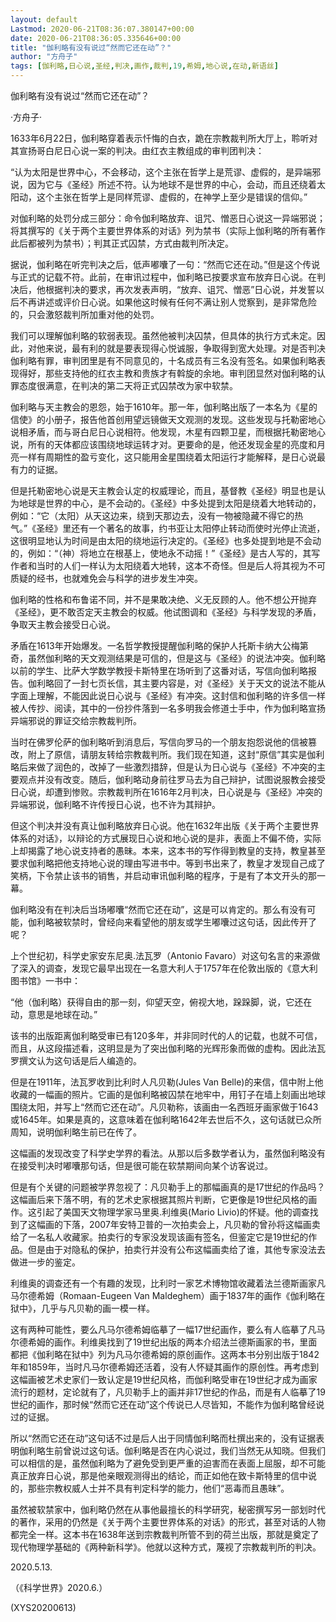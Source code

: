 ```yaml
---
layout: default
Lastmod: 2020-06-21T08:36:07.380147+00:00
date: 2020-06-21T08:36:05.335646+00:00
title: "伽利略有没有说过“然而它还在动”？"
author: "方舟子"
tags: [伽利略,日心说,圣经,判决,画作,裁判,19,希姆,地心说,在动,新语丝]
---
```


伽利略有没有说过“然而它还在动”？

·方舟子·

1633年6月22日，伽利略穿着表示忏悔的白衣，跪在宗教裁判所大厅上，聆听对其宣扬哥白尼日心说一案的判决。由红衣主教组成的审判团判决：

“认为太阳是世界中心，不会移动，这个主张在哲学上是荒谬、虚假的，是异端邪说，因为它与《圣经》所述不符。认为地球不是世界的中心，会动，而且还绕着太阳动，这个主张在哲学上是同样荒谬、虚假的，在神学上至少是错误的信仰。”

对伽利略的处罚分成三部分：命令伽利略放弃、诅咒、憎恶日心说这一异端邪说；将其撰写的《关于两个主要世界体系的对话》列为禁书（实际上伽利略的所有著作此后都被列为禁书）；判其正式囚禁，方式由裁判所决定。

据说，伽利略在听完判决之后，低声嘟囔了一句：“然而它还在动。”但是这个传说与正式的记载不符。此前，在审讯过程中，伽利略已按要求宣布放弃日心说。在判决后，他根据判决的要求，再次发表声明，“放弃、诅咒、憎恶”日心说，并发誓以后不再讲述或评价日心说。如果他这时候有任何不满让别人觉察到，是非常危险的，只会激怒裁判所加重对他的处罚。

我们可以理解伽利略的软弱表现。虽然他被判决囚禁，但具体的执行方式未定。因此，对他来说，最有利的就是要表现得心悦诚服，争取得到宽大处理。对是否判决伽利略有罪，审判团里是有不同意见的，十名成员有三名没有签名。如果伽利略表现得好，那些支持他的红衣主教和贵族才有斡旋的余地。审判团显然对伽利略的认罪态度很满意，在判决的第二天将正式囚禁改为家中软禁。

伽利略与天主教会的恩怨，始于1610年。那一年，伽利略出版了一本名为《星的信使》的小册子，报告他首创用望远镜做天文观测的发现。这些发现与托勒密地心说相矛盾，而与哥白尼日心说相符。他发现，木星有四颗卫星，而根据托勒密地心说，所有的天体都应该围绕地球运转才对。更要命的是，他还发现金星的亮度和月亮一样有周期性的盈亏变化，这只能用金星围绕着太阳运行才能解释，是日心说最有力的证据。

但是托勒密地心说是天主教会认定的权威理论，而且，基督教《圣经》明显也是认为地球是世界的中心，是不会动的。《圣经》中多处提到太阳是绕着大地转动的，例如：“它（太阳）从天这边来，绕到天那边去，没有一物被隐藏不得它的热气。”《圣经》里还有一个著名的故事，约书亚让太阳停止转动而使时光停止流逝，这很明显地认为时间是由太阳的绕地运行决定的。《圣经》也多处提到地是不会动的，例如：“（神）将地立在根基上，使地永不动摇！”《圣经》是古人写的，其写作者和当时的人们一样认为太阳绕着大地转，这本不奇怪。但是后人将其视为不可质疑的经书，也就难免会与科学的进步发生冲突。

伽利略的性格和布鲁诺不同，并不是果敢决绝、义无反顾的人。他不想公开抛弃《圣经》，更不敢否定天主教会的权威。他试图调和《圣经》与科学发现的矛盾，争取天主教会接受日心说。

矛盾在1613年开始爆发。一名哲学教授提醒伽利略的保护人托斯卡纳大公梅第奇，虽然伽利略的天文观测结果是可信的，但是这与《圣经》的说法冲突。伽利略以前的学生、比萨大学数学教授卡斯特里在场听到了这番对话，写信向伽利略报告。伽利略回了一封七页长信，其主要内容是，对《圣经》关于天文的说法不能从字面上理解，不能因此说日心说与《圣经》有冲突。这封信和伽利略的许多信一样被人传抄、阅读，其中的一份抄件落到一名多明我会修道士手中，作为伽利略宣扬异端邪说的罪证交给宗教裁判所。

当时在佛罗伦萨的伽利略听到消息后，写信向罗马的一个朋友抱怨说他的信被篡改，附上了原信，请朋友转给宗教裁判所。我们现在知道，这封“原信”其实是伽利略后来做了润色的，改掉了一些激烈措辞，但是认为日心说与《圣经》不冲突的主要观点并没有改变。随后，伽利略动身前往罗马去为自己辩护，试图说服教会接受日心说，却遭到惨败。宗教裁判所在1616年2月判决，日心说是与《圣经》冲突的异端邪说，伽利略不许传授日心说，也不许为其辩护。

但这个判决并没有真让伽利略放弃日心说。他在1632年出版《关于两个主要世界体系的对话》，以辩论的方式展现日心说和地心说的是非，表面上不偏不倚，实际上却揭露了地心说支持者的愚昧。本来，这本书的写作得到教皇的支持，教皇甚至要求伽利略把他支持地心说的理由写进书中。等到书出来了，教皇才发现自己成了笑柄，下令禁止该书的销售，并启动审讯伽利略的程序，于是有了本文开头的那一幕。

伽利略没有在判决后当场嘟囔“然而它还在动”，这是可以肯定的。那么有没有可能，伽利略被软禁时，曾经向来看望他的朋友或学生嘟囔过这句话，因此传开了呢？

上个世纪初，科学史家安东尼奥.法瓦罗（Antonio Favaro）对这句名言的来源做了深入的调查，发现它最早出现在一名意大利人于1757年在伦敦出版的《意大利图书馆》一书中：

“他（伽利略）获得自由的那一刻，仰望天空，俯视大地，跺跺脚，说，它还在动，意思是地球在动。”

该书的出版距离伽利略受审已有120多年，并非同时代的人的记载，也就不可信，而且，从这段描述看，这明显是为了突出伽利略的光辉形象而做的虚构。因此法瓦罗撰文认为这句话是后人编造的。

但是在1911年，法瓦罗收到比利时人凡贝勒(Jules Van Belle)的来信，信中附上他收藏的一幅画的照片。它画的是伽利略被囚禁在地牢中，用钉子在墙上刻画出地球围绕太阳，并写上“然而它还在动”。凡贝勒称，该画由一名西班牙画家做于1643或1645年。如果是真的，这意味着在伽利略1642年去世后不久，这句话就已众所周知，说明伽利略生前已在传了。

这幅画的发现改变了科学史学界的看法。从那以后多数学者认为，虽然伽利略没有在接受判决时嘟囔那句话，但是很可能在软禁期间向某个访客说过。

但是有个关键的问题被学界忽视了：凡贝勒手上的那幅画真的是17世纪的作品吗？这幅画后来下落不明，有的艺术史家根据其照片判断，它更像是19世纪风格的画作。这引起了美国天文物理学家马里奥.利维奥(Mario Livio)的怀疑。他的调查找到了这幅画的下落，2007年安特卫普的一次拍卖会上，凡贝勒的曾孙将这幅画卖给了一名私人收藏家。拍卖行的专家没发现该画有签名，但鉴定它是19世纪的作品。但是由于对隐私的保护，拍卖行并没有公布这幅画卖给了谁，其他专家没法去做进一步的鉴定。

利维奥的调查还有一个有趣的发现，比利时一家艺术博物馆收藏着法兰德斯画家凡马尔德希姆（Romaan-Eugeen Van Maldeghem）画于1837年的画作《伽利略在狱中》，几乎与凡贝勒的画一模一样。

这有两种可能性，要么凡马尔德希姆临摹了一幅17世纪画作，要么有人临摹了凡马尔德希姆的画作。利维奥找到了19世纪出版的两本介绍法兰德斯画家的书，里面都把《伽利略在狱中》列为凡马尔德希姆的原创画作。这两本书分别出版于1842年和1859年，当时凡马尔德希姆还活着，没有人怀疑其画作的原创性。再考虑到这幅画被艺术史家们一致认定是19世纪风格，而伽利略受审在19世纪才成为画家流行的题材，定论就有了，凡贝勒手上的画并非17世纪的作品，而是有人临摹了19世纪的画作，那时候“然而它还在动”这个传说已人尽皆知，不能作为伽利略曾经说过的证据。

所以“然而它还在动”这句话不过是后人出于同情伽利略而杜撰出来的，没有证据表明伽利略生前曾说过这句话。伽利略是否在内心说过，我们当然无从知晓。但我们可以相信的是，虽然伽利略为了避免受到更严重的迫害而在表面上屈服，却不可能真正放弃日心说，那是他亲眼观测得出的结论，而正如他在致卡斯特里的信中说的，那些宗教权威人士并不具有判定科学的能力，他们“恶毒而且愚昧”。

虽然被软禁家中，伽利略仍然在从事他最擅长的科学研究，秘密撰写另一部划时代的著作，采用的仍然是《关于两个主要世界体系的对话》的形式，甚至对话的人物都完全一样。这本书在1638年送到宗教裁判所管不到的荷兰出版，那就是奠定了现代物理学基础的《两种新科学》。他就以这种方式，蔑视了宗教裁判所的判决。

2020.5.13.

（《科学世界》2020.6.）

(XYS20200613)

